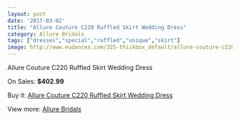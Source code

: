 ```yaml
---
layout: post
date: '2017-03-02'
title: "Allure Couture C220 Ruffled Skirt Wedding Dress"
category: Allure Bridals
tags: ["dresses","special","ruffled","unique","skirt"]
image: http://www.eudances.com/325-thickbox_default/allure-couture-c220-ruffled-skirt-wedding-dress.jpg
---
```

Allure Couture C220 Ruffled Skirt Wedding Dress

On Sales: **$402.99**
<a href="https://www.eudances.com/en/allure-bridals/100-allure-couture-c220-ruffled-skirt-wedding-dress.html"><amp-img layout="responsive" width="600" height="600" src="//www.eudances.com/325-thickbox_default/allure-couture-c220-ruffled-skirt-wedding-dress.jpg" alt="Allure Couture C220 Ruffled Skirt Wedding Dress 0" /></a>
<a href="https://www.eudances.com/en/allure-bridals/100-allure-couture-c220-ruffled-skirt-wedding-dress.html"><amp-img layout="responsive" width="600" height="600" src="//www.eudances.com/326-thickbox_default/allure-couture-c220-ruffled-skirt-wedding-dress.jpg" alt="Allure Couture C220 Ruffled Skirt Wedding Dress 1" /></a>
<a href="https://www.eudances.com/en/allure-bridals/100-allure-couture-c220-ruffled-skirt-wedding-dress.html"><amp-img layout="responsive" width="600" height="600" src="//www.eudances.com/327-thickbox_default/allure-couture-c220-ruffled-skirt-wedding-dress.jpg" alt="Allure Couture C220 Ruffled Skirt Wedding Dress 2" /></a>

Buy it: [Allure Couture C220 Ruffled Skirt Wedding Dress](https://www.eudances.com/en/allure-bridals/100-allure-couture-c220-ruffled-skirt-wedding-dress.html "Allure Couture C220 Ruffled Skirt Wedding Dress")

View more: [Allure Bridals](https://www.eudances.com/en/2-allure-bridals "Allure Bridals")
